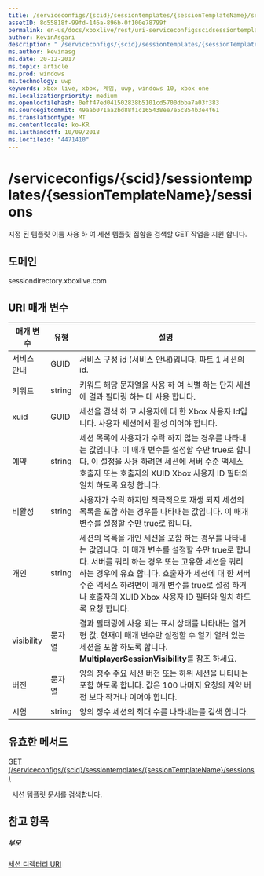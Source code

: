 ```yaml
---
title: /serviceconfigs/{scid}/sessiontemplates/{sessionTemplateName}/sessions
assetID: 8d55818f-99fd-146a-896b-0f100e78799f
permalink: en-us/docs/xboxlive/rest/uri-serviceconfigsscidsessiontemplatessessiontemplatenamesessions.html
author: KevinAsgari
description: " /serviceconfigs/{scid}/sessiontemplates/{sessionTemplateName}/sessions"
ms.author: kevinasg
ms.date: 20-12-2017
ms.topic: article
ms.prod: windows
ms.technology: uwp
keywords: xbox live, xbox, 게임, uwp, windows 10, xbox one
ms.localizationpriority: medium
ms.openlocfilehash: 0eff47ed041502838b5101cd5700dbba7a03f383
ms.sourcegitcommit: 49aab071aa2bd88f1c165438ee7e5c854b3e4f61
ms.translationtype: MT
ms.contentlocale: ko-KR
ms.lasthandoff: 10/09/2018
ms.locfileid: "4471410"
---
```

# <a name="serviceconfigsscidsessiontemplatessessiontemplatenamesessions"></a>/serviceconfigs/{scid}/sessiontemplates/{sessionTemplateName}/sessions
지정 된 템플릿 이름 사용 하 여 세션 템플릿 집합을 검색할 GET 작업을 지원 합니다. 
<a id="ID4EO"></a>

 
## <a name="domain"></a>도메인
sessiondirectory.xboxlive.com  
<a id="ID4ET"></a>

 
## <a name="uri-parameters"></a>URI 매개 변수
 
| 매개 변수| 유형| 설명| 
| --- | --- | --- | 
| 서비스 안내| GUID| 서비스 구성 id (서비스 안내)입니다. 파트 1 세션의 id.| 
| 키워드| string| 키워드 해당 문자열을 사용 하 여 식별 하는 단지 세션에 결과 필터링 하는 데 사용 합니다.| 
| xuid| GUID| 세션을 검색 하 고 사용자에 대 한 Xbox 사용자 Id입니다. 사용자 세션에서 활성 이어야 합니다. | 
| 예약| string| 세션 목록에 사용자가 수락 하지 않는 경우를 나타내는 값입니다. 이 매개 변수를 설정할 수만 true로 합니다. 이 설정을 사용 하려면 세션에 서버 수준 액세스 호출자 또는 호출자의 XUID Xbox 사용자 ID 필터와 일치 하도록 요청 합니다. | 
| 비활성| string| 사용자가 수락 하지만 적극적으로 재생 되지 세션의 목록을 포함 하는 경우를 나타내는 값입니다. 이 매개 변수를 설정할 수만 true로 합니다. | 
| 개인| string| 세션의 목록을 개인 세션을 포함 하는 경우를 나타내는 값입니다. 이 매개 변수를 설정할 수만 true로 합니다. 서버를 쿼리 하는 경우 또는 고유한 세션을 쿼리 하는 경우에 유효 합니다. 호출자가 세션에 대 한 서버 수준 액세스 하려면이 매개 변수를 true로 설정 하거나 호출자의 XUID Xbox 사용자 ID 필터와 일치 하도록 요청 합니다. | 
| visibility| 문자열| 결과 필터링에 사용 되는 표시 상태를 나타내는 열거형 값. 현재이 매개 변수만 설정할 수 열기 열려 있는 세션을 포함 하도록 합니다. <b>MultiplayerSessionVisibility</b>를 참조 하세요. | 
| 버전| 문자열| 양의 정수 주요 세션 버전 또는 하위 세션을 나타내는 포함 하도록 합니다. 값은 100 나머지 요청의 계약 버전 보다 작거나 이어야 합니다. | 
| 시험| string| 양의 정수 세션의 최대 수를 나타내는를 검색 합니다.| 
  
<a id="ID4EZD"></a>

 
## <a name="valid-methods"></a>유효한 메서드

[GET (/serviceconfigs/{scid}/sessiontemplates/{sessionTemplateName}/sessions)](uri-serviceconfigsscidsessiontemplatessessiontemplatenamesessionsget.md)

&nbsp;&nbsp;세션 템플릿 문서를 검색합니다.
 
<a id="ID4EDE"></a>

 
## <a name="see-also"></a>참고 항목
 
<a id="ID4EFE"></a>

 
##### <a name="parent"></a>부모 

[세션 디렉터리 URI](atoc-reference-sessiondirectory.md)

   